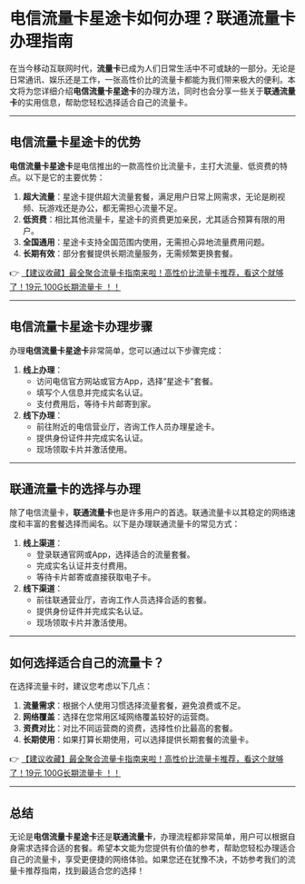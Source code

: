 # 电信流量卡星途卡如何办理？联通流量卡办理指南

在当今移动互联网时代，**流量卡**已成为人们日常生活中不可或缺的一部分。无论是日常通讯、娱乐还是工作，一张高性价比的流量卡都能为我们带来极大的便利。本文将为您详细介绍**电信流量卡星途卡**的办理方法，同时也会分享一些关于**联通流量卡**的实用信息，帮助您轻松选择适合自己的流量卡。

---

## 电信流量卡星途卡的优势

**电信流量卡星途卡**是电信推出的一款高性价比流量卡，主打大流量、低资费的特点。以下是它的主要优势：

1. **超大流量**：星途卡提供超大流量套餐，满足用户日常上网需求，无论是刷视频、玩游戏还是办公，都无需担心流量不足。
2. **低资费**：相比其他流量卡，星途卡的资费更加亲民，尤其适合预算有限的用户。
3. **全国通用**：星途卡支持全国范围内使用，无需担心异地流量费用问题。
4. **长期有效**：部分套餐提供长期流量服务，无需频繁更换套餐。

👉 [【建议收藏】最全聚合流量卡指南来啦！高性价比流量卡推荐，看这个就够了！19元 100G长期流量卡 ！！](https://bit.ly/Liuliangka)

---

## 电信流量卡星途卡办理步骤

办理**电信流量卡星途卡**非常简单，您可以通过以下步骤完成：

1. **线上办理**：
   - 访问电信官方网站或官方App，选择“星途卡”套餐。
   - 填写个人信息并完成实名认证。
   - 支付费用后，等待卡片邮寄到家。
2. **线下办理**：
   - 前往附近的电信营业厅，咨询工作人员办理星途卡。
   - 提供身份证件并完成实名认证。
   - 现场领取卡片并激活使用。

---

## 联通流量卡的选择与办理

除了电信流量卡，**联通流量卡**也是许多用户的首选。联通流量卡以其稳定的网络速度和丰富的套餐选择而闻名。以下是办理联通流量卡的常见方式：

1. **线上渠道**：
   - 登录联通官网或App，选择适合的流量套餐。
   - 完成实名认证并支付费用。
   - 等待卡片邮寄或直接获取电子卡。
2. **线下渠道**：
   - 前往联通营业厅，咨询工作人员选择合适的套餐。
   - 提供身份证件并完成实名认证。
   - 现场领取卡片并激活使用。

---

## 如何选择适合自己的流量卡？

在选择流量卡时，建议您考虑以下几点：

1. **流量需求**：根据个人使用习惯选择流量套餐，避免浪费或不足。
2. **网络覆盖**：选择在您常用区域网络覆盖较好的运营商。
3. **资费对比**：对比不同运营商的资费，选择性价比最高的套餐。
4. **长期使用**：如果打算长期使用，可以选择提供长期套餐的流量卡。

👉 [【建议收藏】最全聚合流量卡指南来啦！高性价比流量卡推荐，看这个就够了！19元 100G长期流量卡 ！！](https://bit.ly/Liuliangka)

---

## 总结

无论是**电信流量卡星途卡**还是**联通流量卡**，办理流程都非常简单，用户可以根据自身需求选择合适的套餐。希望本文能为您提供有价值的参考，帮助您轻松办理适合自己的流量卡，享受更便捷的网络体验。如果您还在犹豫不决，不妨参考我们的流量卡推荐指南，找到最适合您的选择！